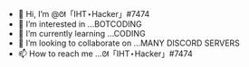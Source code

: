 - 👋 Hi, I’m @ᘛ「IHT⋆Hacker」#7474
- 👀 I’m interested in ...BOTCODING
- 🌱 I’m currently learning ...CODING
- 💞️ I’m looking to collaborate on ...MANY DISCORD SERVERS
- 📫 How to reach me ...ᘛ「IHT⋆Hacker」#7474

<!---
ᘛ「IHT⋆Hacker」#7474 is a ✨ special ✨ repository because its `README.md` (this file) appears on your GitHub profile.
You can click the Preview link to take a look at your changes.
--->
